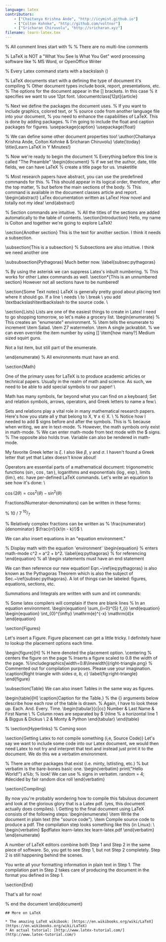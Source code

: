 ```yaml
---
language: latex
contributors:
    - ["Chaitanya Krishna Ande", "http://icymist.github.io"]
    - ["Colton Kohnke", "http://github.com/voltnor"]
    - ["Sricharan Chiruvolu", "http://sricharan.xyz"]
filename: learn-latex.tex
---
```

% All comment lines start with %
% There are no multi-line comments

% LaTeX is NOT a "What You See Is What You Get" word processing software like
% MS Word, or OpenOffice Writer

% Every Latex command starts with a backslash (\)

% LaTeX documents start with a defining the type of document it's compiling
% Other document types include book, report, presentations, etc.
% The options for the document appear in the [] brackets. In this case
% it specifies we want to use 12pt font.
\documentclass[12pt]{article}

% Next we define the packages the document uses.
% If you want to include graphics, colored text, or
% source code from another language file into your document, 
% you need to enhance the capabilities of LaTeX. This is done by adding packages. 
% I'm going to include the float and caption packages for figures.
\usepackage{caption}
\usepackage{float}

% We can define some other document properties too!
\author{Chaitanya Krishna Ande, Colton Kohnke \& Sricharan Chiruvolu}
\date{\today}
\title{Learn LaTeX in Y Minutes!}

% Now we're ready to begin the document
% Everything before this line is called "The Preamble"
\begin{document} 
% if we set the author, date, title fields, we can have LaTeX 
% create a title page for us.
\maketitle

% Most research papers have abstract, you can use the predefined commands for this.
% This should appear in its logical order, therefore, after the top matter,
% but before the main sections of the body. 
% This command is available in the document classes article and report.
\begin{abstract}
 LaTex documentation written as LaTex! How novel and totally not my idea!
\end{abstract}

% Section commands are intuitive. 
% All the titles of the sections are added automatically to the table of contents.
\section{Introduction}
Hello, my name is Colton and together we're going to explore LaTeX!

\section{Another section}
This is the text for another section. I think it needs a subsection.

\subsection{This is a subsection} % Subsections are also intuitive.
I think we need another one

\subsubsection{Pythagoras}
Much better now.
\label{subsec:pythagoras}

% By using the asterisk we can suppress Latex's inbuilt numbering.
% This works for other Latex commands as well. 
\section*{This is an unnumbered section} 
However not all sections have to be numbered!

\section{Some Text notes}
LaTeX is generally pretty good about placing text where it should go. If 
a line \\ needs \\ to \\ break \\ you add \textbackslash\textbackslash to 
the source code. \\ 

\section{Lists}
Lists are one of the easiest things to create in Latex! I need to go shopping
tomorrow, so let's make a grocery list.
\begin{enumerate} % This creates an "enumerate" environment.
  % \item tells the enumerate to increment
  \item Salad.
  \item 27 watermelon.
  \item A single jackrabbit.
  % we can even override the item number by using []
  \item[how many?] Medium sized squirt guns.

  Not a list item, but still part of the enumerate.

\end{enumerate} % All environments must have an end.

\section{Math}

One of the primary uses for LaTeX is to produce academic articles or 
technical papers. Usually in the realm of math and science. As such, 
we need to be able to add special symbols to our paper! \\

Math has many symbols, far beyond what you can find on a keyboard;
Set and relation symbols, arrows, operators, and Greek letters to name a few.\\

Sets and relations play a vital role in many mathematical research papers.
Here's how you state all y that belong to X, $\forall$ x $\in$ X. \\
% Notice how I needed to add $ signs before and after the symbols. This is 
% because when writing, we are in text-mode. 
% However, the math symbols only exist in math-mode. 
% We can enter math-mode from text mode with the $ signs.
% The opposite also holds true. Variable can also be rendered in math-mode.

My favorite Greek letter is $\xi$. I also like $\beta$, $\gamma$ and $\sigma$.
I haven't found a Greek letter that yet that Latex doesn't know about!

Operators are essential parts of a mathematical document: 
trigonometric functions ($\sin$, $\cos$, $\tan$), 
logarithms and exponentials ($\log$, $\exp$), 
limits ($\lim$), etc. 
have per-defined LaTeX commands. 
Let's write an equation to see how it's done: \\

$\cos(2\theta) = \cos^{2}(\theta) - \sin^{2}(\theta)$

Fractions(Numerator-denominators) can be written in these forms:

% 10 / 7
$^{10}/_{7}$ 

% Relatively complex fractions can be written as
% \frac{numerator}{denominator}
$\frac{n!}{k!(n - k)!}$ \\

We can also insert equations in an "equation environment." 

% Display math with the equation 'environment'
\begin{equation} % enters math-mode
    c^2 = a^2 + b^2.
    \label{eq:pythagoras} % for referencing
\end{equation} % all \begin statements must have an end statement

We can then reference our new equation! 
Eqn.~\ref{eq:pythagoras} is also known as the Pythagoras Theorem which is also
the subject of Sec.~\ref{subsec:pythagoras}. A lot of things can be labeled: 
figures, equations, sections, etc.

Summations and Integrals are written with sum and int commands:

% Some latex compilers will complain if there are blank lines
% In an equation environment.
\begin{equation} 
  \sum_{i=0}^{5} f_{i}
\end{equation} 
\begin{equation} 
  \int_{0}^{\infty} \mathrm{e}^{-x} \mathrm{d}x
\end{equation} 

\section{Figures}

Let's insert a Figure. Figure placement can get a little tricky. 
I definitely have to lookup the placement options each time.

\begin{figure}[H] % H here denoted the placement option. 
    \centering % centers the figure on the page
    % Inserts a figure scaled to 0.8 the width of the page.
    %\includegraphics[width=0.8\linewidth]{right-triangle.png} 
    % Commented out for compilation purposes. Please use your imagination.
    \caption{Right triangle with sides $a$, $b$, $c$}
    \label{fig:right-triangle}
\end{figure}

\subsection{Table}
We can also insert Tables in the same way as figures.

\begin{table}[H]
  \caption{Caption for the Table.}
  % the {} arguments below describe how each row of the table is drawn.
  % Again, I have to look these up. Each. And. Every. Time.
  \begin{tabular}{c|cc} 
    Number &  Last Name & First Name \\ % Column rows are separated by $
    \hline % a horizontal line
    1 & Biggus & Dickus \\
    2 & Monty & Python
  \end{tabular}
\end{table}

% \section{Hyperlinks} % Coming soon

\section{Getting Latex to not compile something (i,e, Source Code)}
Let's say we want to include some code into our Latex document,
we would then need Latex to not try and interpret that text and
instead just print it to the document. We do this we a verbatim 
environment. 

% There are other packages that exist (i.e. minty, lstlisting, etc.)
% but verbatim is the bare-bones basic one.
\begin{verbatim} 
  print("Hello World!")
  a%b; % look! We can use % signs in verbatim. 
  random = 4; #decided by fair random dice roll
\end{verbatim}

\section{Compiling} 

By now you're probably wondering how to compile this fabulous document 
and look at the glorious glory that is a Latex pdf.
(yes, this document actually does compiles). \\
Getting to the final document using LaTeX consists of the following steps:
  \begin{enumerate}
    \item Write the document in plain text (the "source code").
    \item Compile source code to produce a pdf. 
     The compilation step looks something like this (in Linux): \\
     \begin{verbatim} 
        $pdflatex learn-latex.tex learn-latex.pdf 
     \end{verbatim}
  \end{enumerate}

A number of LaTeX editors combine both Step 1 and Step 2 in the same piece of
software. So, you get to see Step 1, but not Step 2 completely.
Step 2 is still happening behind the scenes.

You write all your formatting information in plain text in Step 1.
The compilation part in Step 2 takes care of producing the document in the
format you defined in Step 1.

\section{End}

That's all for now!

% end the document
\end{document}
```
## More on LaTeX

* The amazing LaTeX wikibook: [https://en.wikibooks.org/wiki/LaTeX](https://en.wikibooks.org/wiki/LaTeX)
* An actual tutorial: [http://www.latex-tutorial.com/](http://www.latex-tutorial.com/)
